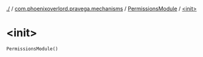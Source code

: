 [./](../../index.md) / [com.phoenixoverlord.pravega.mechanisms](../index.md) / [PermissionsModule](index.md) / [&lt;init&gt;](./-init-.md)

# &lt;init&gt;

`PermissionsModule()`
